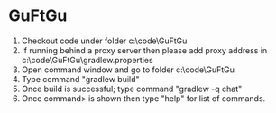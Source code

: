 GuFtGu
======
1. Checkout code under folder c:\code\GuFtGu
2. If running behind a proxy server then please add proxy address in c:\code\GuFtGu\gradlew.properties 
3. Open command window and go to folder c:\code\GuFtGu
4. Type command "gradlew build"
5. Once build is successful; type command "gradlew -q chat"
6. Once command> is shown then type "help" for list of commands. 
